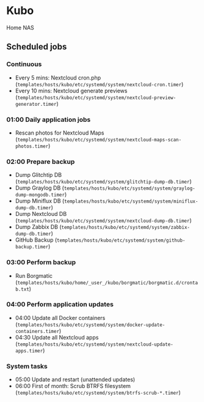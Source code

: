 # Kubo

Home NAS

## Scheduled jobs

### Continuous

- Every 5 mins: Nextcloud cron.php (`templates/hosts/kubo/etc/systemd/system/nextcloud-cron.timer`)
- Every 10 mins: Nextcloud generate previews (`templates/hosts/kubo/etc/systemd/system/nextcloud-preview-generator.timer`)

### 01:00 Daily application jobs

- Rescan photos for Nextcloud Maps (`templates/hosts/kubo/etc/systemd/system/nextcloud-maps-scan-photos.timer`)

### 02:00 Prepare backup

- Dump Glitchtip DB (`templates/hosts/kubo/etc/systemd/system/glitchtip-dump-db.timer`)
- Dump Graylog DB (`templates/hosts/kubo/etc/systemd/system/graylog-dump-mongodb.timer`)
- Dump Miniflux DB (`templates/hosts/kubo/etc/systemd/system/miniflux-dump-db.timer`)
- Dump Nextcloud DB (`templates/hosts/kubo/etc/systemd/system/nextcloud-dump-db.timer`)
- Dump Zabbix DB (`templates/hosts/kubo/etc/systemd/system/zabbix-dump-db.timer`)
- GitHub Backup (`templates/hosts/kubo/etc/systemd/system/github-backup.timer`)

### 03:00 Perform backup

- Run Borgmatic (`templates/hosts/kubo/home/_user_/kubo/borgmatic/borgmatic.d/crontab.txt`)

### 04:00 Perform application updates

- 04:00 Update all Docker containers (`templates/hosts/kubo/etc/systemd/system/docker-update-containers.timer`)
- 04:30 Update all Nextcloud apps (`templates/hosts/kubo/etc/systemd/system/nextcloud-update-apps.timer`)

### System tasks

- 05:00 Update and restart (unattended updates)
- 06:00 First of month: Scrub BTRFS filesystem (`templates/hosts/kubo/etc/systemd/system/btrfs-scrub-*.timer`)
